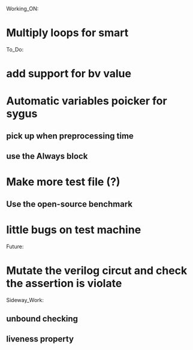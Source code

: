 Working_ON:
# Multiply loops for smart

To_Do:
# add support for bv value

# Automatic variables poicker for sygus
## pick up when preprocessing time
## use the Always block

#   Make more test file (?)
##  Use the open-source benchmark

# little bugs on test machine

Future:
#   Mutate the verilog circut and check the assertion is violate

Sideway_Work: 
##  unbound checking
##  liveness property